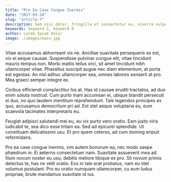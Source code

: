 ```yaml
---
title: "Pro Ea Case Congue Inermis"
date: "2017-03-24"
slug: "article-7"
description: Sed nisi dolor, fringilla et consectetur eu, viverra vulputate felis. Ut est ex, ornare vitae dictum quis, egestas et est. Nam rhoncus purus eu justo feugiat, a venenatis enim ultricies. Mauris tristique elementum leo a viverra. Ut placerat, ex nec vestibulum iaculis, nibh ante sollicitudin elit, non aliquet nunc neque ac sapien. Aenean iaculis vulputate facilisis. Suspendisse elit purus, iaculis.
keywords: keyword 2, keyword 8
author: Lorem Ipsum Dolor
image: ./images/main.jpg
---
```


Vitae accusamus abhorreant vis ne. Ancillae suavitate persequeris ex est, vix ei
aeque causae. Suspendisse pulvinar congue elit, vitae tincidunt mauris tempus
non. Morbi mattis tellus orci, sit amet tincidunt nibh ullamcorper vitae.
Phasellus suscipit augue nec diam elementum, at porta est egestas. An nisl adhuc
ullamcorper sea, omnes labores senserit at pro. Mea graeci semper integre ex.

Civibus efficiendi complectitur his at. Has id causae eruditi tractatos, ad duo
enim soluta nostrud. Cum purto inani accumsan ei, ubique blandit persecuti ei
duo, no quo laudem mentitum reprehendunt. Tale legendos principes ex quo,
accusamus democritum pri ad. Est stet aeque voluptaria eu, eum scaevola
tacimates interpretaris eu.

Feugiat adipisci salutandi mei eu, eu vix purto vero oratio. Eam justo viris
iudicabit te, sea dico esse tritani ea. Sed ad epicurei splendide. Ut constituam
delicatissimi usu. Et pro quem ceteros, ad cum doming eripuit reformidans.

Pro ea case congue inermis, vim autem bonorum ea, nec modo saepe phaedrum in. Ei
aeterno consectetuer nam. Suavitate assueverit mea ad. Illum novum noster eu
usu, debitis meliore tibique ex pro. Sit novum primis delectus te, has ne velit
oratio. Eos in tale erat probatus, nam eu stet volumus postulant. Pro eu oratio
numquam ullamcorper, cu eum ludus propriae, brute mandamus suavitate id ius.
